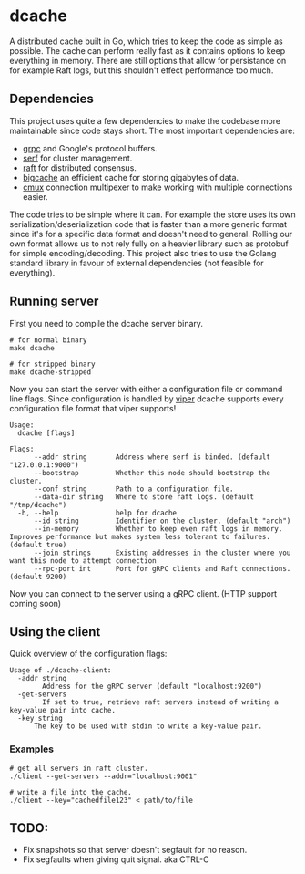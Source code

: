 # dcache

A distributed cache built in Go, which tries to keep the code as simple as possible. The cache can perform really fast as it contains options to keep everything in memory. There are still options that allow for persistance on for example Raft logs, but this shouldn't effect performance too much.

## Dependencies

This project uses quite a few dependencies to make the codebase more maintainable since code stays short. The most important dependencies are:

- [grpc](https://grpc.io) and Google's protocol buffers.
- [serf](https://github.com/hashicorp/serf) for cluster management.
- [raft](https://github.com/hashicorp/raft) for distributed consensus.
- [bigcache](https://github.com/allergo/bigcache) an efficient cache for storing gigabytes of data. 
- [cmux](https://github.com/soheilhy/cmux) connection multipexer to make working with multiple connections easier.

The code tries to be simple where it can. For example the store uses its own serialization/deserialization code that is faster than a more generic format since it's for a specific data format and doesn't need to general. Rolling our own format allows us to not rely fully on a heavier library such as protobuf for simple encoding/decoding. This project also tries to use the Golang standard library in favour of external dependencies (not feasible for everything). 

## Running server

First you need to compile the dcache server binary.

```
# for normal binary
make dcache

# for stripped binary
make dcache-stripped
```

Now you can start the server with either a configuration file or command line flags. Since configuration is handled by [viper](https://github.com/spf13/viper) dcache supports every configuration file format that viper supports!

```
Usage:
  dcache [flags]

Flags:
      --addr string       Address where serf is binded. (default "127.0.0.1:9000")
      --bootstrap         Whether this node should bootstrap the cluster.
      --conf string       Path to a configuration file.
      --data-dir string   Where to store raft logs. (default "/tmp/dcache")
  -h, --help              help for dcache
      --id string         Identifier on the cluster. (default "arch")
      --in-memory         Whether to keep even raft logs in memory. Improves performance but makes system less tolerant to failures. (default true)
      --join strings      Existing addresses in the cluster where you want this node to attempt connection
      --rpc-port int      Port for gRPC clients and Raft connections. (default 9200)
```

Now you can connect to the server using a gRPC client. (HTTP support coming soon)

## Using the client

Quick overview of the configuration flags:

```
Usage of ./dcache-client:
  -addr string
    	Address for the gRPC server (default "localhost:9200")
  -get-servers
    	If set to true, retrieve raft servers instead of writing a key-value pair into cache.
  -key string
      The key to be used with stdin to write a key-value pair. 
```

### Examples

```
# get all servers in raft cluster.
./client --get-servers --addr="localhost:9001"
```

```
# write a file into the cache.
./client --key="cachedfile123" < path/to/file
```

## TODO:

- Fix snapshots so that server doesn't segfault for no reason.
- Fix segfaults when giving quit signal. aka CTRL-C
